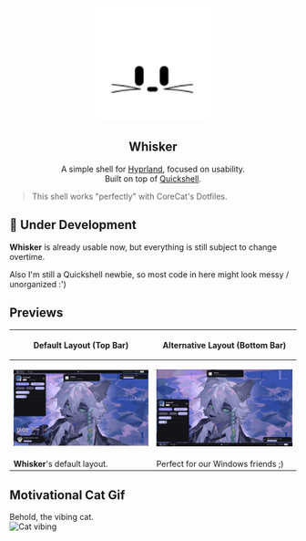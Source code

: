 <p align="center">
  <img src="logo.png" alt="Whisker Logo" width="200"/>
</p>

<h2 align="center">Whisker</h2>

<p align="center">
  A simple shell for <a href="https://hyprland.org">Hyprland</a>, focused on usability.<br>
  Built on top of <a href="https://quickshell.org">Quickshell</a>.
</p>

> This shell works "perfectly" with CoreCat's Dotfiles.

## 🚧 Under Development

**Whisker** is already usable now, but everything is still subject to change overtime.

Also I'm still a Quickshell newbie, so most code in here might look messy / unorganized :')


## Previews

| <p align="center"> Default Layout (Top Bar) </p> | <p align="center"> Alternative Layout (Bottom Bar) </p>  |
|--------------------------|--------------------------------|
| <p align="center"><img src="previews/preview0.png" alt="Top bar preview" width="300"/></p> | <p align="center"><img src="previews/preview1.png" alt="Bottom bar preview" width="300"/></p> |
| **Whisker**'s default layout. | Perfect for our Windows friends ;) |

## Motivational Cat Gif
Behold, the vibing cat.  
![Cat vibing](https://corecathx.github.io/images/catvibe.gif)
